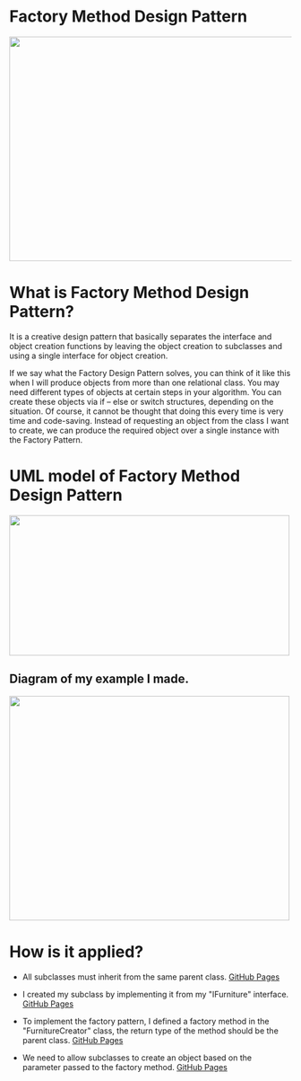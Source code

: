 # Factory Method Design Pattern

 <img src="https://miro.medium.com/max/1294/1*Q9I-wrmv8-hL3JJqTSEVoA.png" width="600" height="400">
 
 # What is Factory Method Design Pattern?
 It is a creative design pattern that basically separates the interface and object creation functions by leaving the object creation to subclasses and using a single interface for object creation.

 If we say what the Factory Design Pattern solves, you can think of it like this when I will produce objects from more than one relational class. You may need different types of objects at certain steps in your algorithm. You can create these objects via if – else or switch structures, depending on the situation. Of course, it cannot be thought that doing this every time is very time and code-saving. Instead of requesting an object from the class I want to create, we can produce the required object over a single instance with the Factory Pattern.
 
# UML model of Factory Method Design Pattern
 
<img src="https://www.dofactory.com/img/diagrams/net/factory.png" width="500" height="250">

## Diagram of my example I made.

<img src="https://user-images.githubusercontent.com/96787308/158038958-9fdaeca0-e12e-4402-8a4f-0d4ddffc74e8.png" width="500" height="400">

# How is it applied?

- All subclasses must inherit from the same parent class. [GitHub Pages](https://github.com/oguzhanKomcu/Design_Patterns/blob/master/Creational_Patterns/Factory_Method_Pattern/LAB/Interface/IFurniture.cs)

- I created my subclass by implementing it from my "IFurniture" interface. [GitHub Pages](https://github.com/oguzhanKomcu/Design_Patterns/blob/master/Creational_Patterns/Factory_Method_Pattern/LAB/Concrete/Cupboard.cs)
 
- To implement the factory pattern, I defined a factory method in the "FurnitureCreator" class, the return type of the method should be the parent class. [GitHub Pages](https://github.com/oguzhanKomcu/Design_Patterns/blob/master/Creational_Patterns/Factory_Method_Pattern/LAB/FurnitureCreator.cs)

- We need to allow subclasses to create an object based on the parameter passed to the factory method. [GitHub Pages](https://github.com/oguzhanKomcu/Design_Patterns/blob/master/Creational_Patterns/Factory_Method_Pattern/Program.cs)

